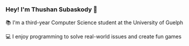 ### Hey! I'm Thushan Subaskody 👋

📚 I'm a third-year Computer Science student at the University of Guelph

💻 I enjoy programming to solve real-world issues and create fun games



<!--
**thushan7/thushan7** is a ✨ _special_ ✨ repository because its `README.md` (this file) appears on your GitHub profile.

Here are some ideas to get you started:

- 💻 

- 🔭 I’m currently working on ...
- 🌱 I’m currently learning ...
- 👯 I’m looking to collaborate on ...
- 🤔 I’m looking for help with ...
- 💬 Ask me about ...
- 📫 How to reach me: ...
- 😄 Pronouns: ...
- ⚡ Fun fact: ...
-->
